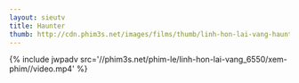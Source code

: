 ```yaml
---
layout: sieutv
title: Haunter
thumb: http://cdn.phim3s.net/images/films/thumb/linh-hon-lai-vang-haunter-2013.jpg
---
```

{% include jwpadv src='//phim3s.net/phim-le/linh-hon-lai-vang_6550/xem-phim//video.mp4' %}